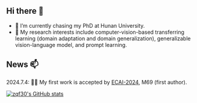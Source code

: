 ## Hi there 👋

- 🔭 I’m currently chasing my PhD at Hunan University.
- 🌱 My research interests include computer-vision-based transferring learning (domain adaptation and domain generalization), generalizable vision-language model, and prompt learning.

## News 📫
2024.7.4: 🎉🎉 My first work is accepted by [ECAI-2024](https://www.ecai2024.eu/programme/accepted-papers), M69 (first author).

[![zqf30's GitHub stats](https://github-readme-stats.vercel.app/api?username=zqf30)](https://github.com/anuraghazra/github-readme-stats)
<!--
**zqf30/zqf30** is a ✨ _special_ ✨ repository because its `README.md` (this file) appears on your GitHub profile.

Here are some ideas to get you started:

- 🔭 I’m currently working on ...
- 🌱 I’m currently learning ...
- 👯 I’m looking to collaborate on ...
- 🤔 I’m looking for help with ...
- 💬 Ask me about ...
- 📫 How to reach me: ...
- 😄 Pronouns: ...
- ⚡ Fun fact: ...
-->
